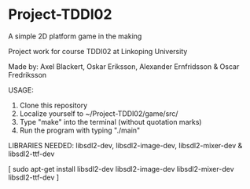 Project-TDDI02
==============

A simple 2D platform game in the making

Project work for course TDDI02 at Linkoping University 

Made by:
  Axel Blackert,
  Oskar Eriksson,
  Alexander Ernfridsson &
  Oscar Fredriksson

USAGE:
  1. Clone this repository
  2. Localize yourself to ~/Project-TDDI02/game/src/
  3. Type "make" into the terminal (without quotation marks)
  4. Run the program with typing "./main"
  
LIBRARIES NEEDED:
  libsdl2-dev,
  libsdl2-image-dev,
  libsdl2-mixer-dev &
  libsdl2-ttf-dev
  
[ sudo apt-get install libsdl2-dev libsdl2-image-dev libsdl2-mixer-dev libsdl2-ttf-dev ]

  

